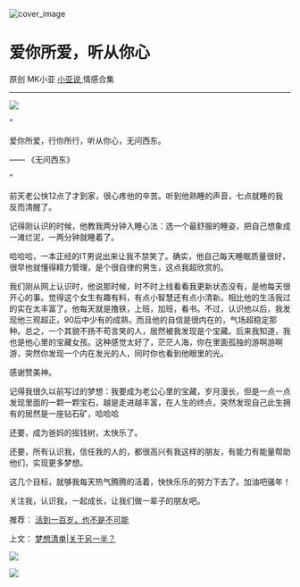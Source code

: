![cover_image](https://mmbiz.qlogo.cn/mmbiz_jpg/A8SKDch4cJEpv3avKPvFhHJyNwHsAXXZIMWO9DC1EHbx9yPicEIe8oZbKia3dGun70JTiajOR9dedlGc0DEEEvZtQ/0?wx_fmt=jpeg)

#  爱你所爱，听从你心

原创  MK小亚  [ 小亚说 ](https://mp.weixin.qq.com/mp/appmsgalbum?__biz=MzUxNDAwNTk0MQ==&action=getalbum&album_id=1708248415014289409#wechat_redirect) 情感合集

__ _ _ _ _

  

![](https://mmbiz.qpic.cn/mmbiz_jpg/A8SKDch4cJEpv3avKPvFhHJyNwHsAXXZWrHBPqa15lLMvt1zfboVjZtNR1PvV4amVIB3qou4Piaymib2TIt2mfdA/640?wx_fmt=jpeg)

  

“

爱你所爱，行你所行，听从你心，无问西东。

—— 《无问西东》

”

  

前天老公快12点了才到家，很心疼他的辛苦。听到他熟睡的声音，七点就睡的我反而清醒了。

  

记得刚认识的时候，他教我两分钟入睡心法：选一个最舒服的睡姿，把自己想象成一滩烂泥，一两分钟就睡着了。

  

哈哈哈，一本正经的IT男说出来让我不禁笑了。确实，他自己每天睡眠质量很好，很早他就懂得精力管理，是个很自律的男生，这点我超欣赏的。

  

我们刚从网上认识时，他说那时候，时不时上线看看我更新状态没有，是他每天很开心的事。觉得这个女生有趣有料，有点小智慧还有点小清新。相比他的生活我过的实在太丰富了。他每天就是撸铁，上班，加班，看书。不过，认识他以后，我发现他三观超正，90后中少有的成熟，而且他的自信是很内在的，气场超稳定那种。总之，一个其貌不扬不苟言笑的人，居然被我发现是个宝藏。后来我知道，我也是他心里的宝藏女孩。这种感觉太好了，茫茫人海，你在里面孤独的游啊游啊游，突然你发现一个内在发光的人，同时你也看到他眼里的光。

  

感谢赞美神。

  

记得我很久以前写过的梦想：我要成为老公心里的宝藏，岁月漫长，但是一点一点发现里面的一颗一颗宝石，越是走进越丰富，在人生的终点，突然发现自己此生拥有的居然是一座钻石矿，哈哈哈

还要，成为爸妈的摇钱树，太快乐了。

  

还要，所有认识我，信任我的人的，都很高兴有我这样的朋友，有能力有能量帮助他们，实现更多梦想。

  

这几个目标，就够我每天热气腾腾的活着，快快乐乐的努力下去了。加油吧骚年！

  

关注我，认识我，一起成长，让我们做一辈子的朋友吧。

  

推荐： [ 活到一百岁，也不是不可能
](http://mp.weixin.qq.com/s?__biz=MzUxNDAwNTk0MQ==&mid=2247483704&idx=1&sn=dfbbe1321750ce81b34879745eea796b&chksm=f94dcfe2ce3a46f4d523630b552fa2c792af6b85392f0f7001b73b2629da0756981ddc719b0c&scene=21#wechat_redirect)  

上文： [ 梦想清单|关于另一半？
](http://mp.weixin.qq.com/s?__biz=MzUxNDAwNTk0MQ==&mid=2247483894&idx=1&sn=25f8a0e9bd3f96dafb093d9d0ed82e96&chksm=f94dcf2cce3a463aa779edecf27544e4fa935148456d1972fd2cb3c87cb8a654833652d94f56&scene=21#wechat_redirect)

  

![](https://mmbiz.qpic.cn/mmbiz_gif/b96CibCt70iaZ7Bia3Wm91cEuWhERXfCYjTia9tf7aMjVBNRETSa2NpGjCV6tyNvgCLos8LBgwEgxcwaIw8zdOsG7A/640?wx_fmt=gif)

  

![](https://mmbiz.qpic.cn/mmbiz_jpg/A8SKDch4cJEicCnqTxiatgGquhIicZ1wJ1Dth5YOOzoYV7U4N3HmiaO0vVAzjOpBVdtF0gnL632Fc7HqiaDmgveQDEw/640?wx_fmt=jpeg)
